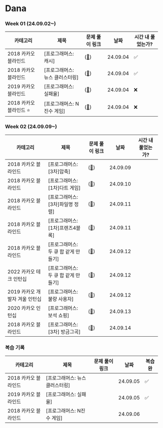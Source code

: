 # Dana

### Week 01 (24.09.02~)

| 카테고리               | 제목                       | 문제 풀이 링크     | 날짜     | 시간 내 풀었는가?
|----------------------|---------------------------|-----------------|---------|---------|
| 2018 카카오 블라인드   | [프로그래머스: 캐시]            | (<a href = "카카오(프로그래머스)/lv2/캐시.py">🔗<a/>) | 24.09.04 | ✅
| 2018 카카오 블라인드   | [프로그래머스: 뉴스 클러스터링]    | (<a href = "카카오(프로그래머스)/lv2/뉴스클러스터링.py">🔗<a/>) | 24.09.04 | ✅
| 2019 카카오 블라인드   | [프로그래머스: 실패율]    | (<a href = "카카오(프로그래머스)/lv1/실패율.py">🔗<a/>) | 24.09.04 | ❌
| 2018 카카오 블라인드 ⭐️ | [프로그래머스: N진수 게임]    | (<a href = "카카오(프로그래머스)/lv2/n진수게임.py">🔗<a/>) | 24.09.04 | ❌


### Week 02 (24.09.09~)
| 카테고리               | 제목                       | 문제 풀이 링크     | 날짜     | 시간 내 풀었는가?
|----------------------|---------------------------|-----------------|---------|---------|
| 2018 카카오 블라인드   | [프로그래머스: [3차]압축]            | (<a href = "">🔗<a/>) | 24.09.09 | 
| 2018 카카오 블라인드   | [프로그래머스: [1차]다트 게임]            | (<a href = "">🔗<a/>) | 24.09.10 |
| 2018 카카오 블라인드   | [프로그래머스: [3차]파일명 정렬]            | (<a href = "">🔗<a/>) | 24.09.11 |  
| 2018 카카오 블라인드   | [프로그래머스: [1차]프렌즈4블록]            | (<a href = "">🔗<a/>) | 24.09.11 |  
| 2018 카카오 블라인드   | [프로그래머스: 두 큐 합 같게 만들기]            | (<a href = "">🔗<a/>) | 24.09.12 |
| 2022 카카오 테크 인턴십   | [프로그래머스: 두 큐 합 같게 만들기]            | (<a href = "">🔗<a/>) | 24.09.12 |
| 2019 카카오 개발자 겨울 인턴십   | [프로그래머스: 불량 사용자]            | (<a href = "">🔗<a/>) | 24.09.12 |
| 2020 카카오 인턴십   | [프로그래머스: 보석 쇼핑]            | (<a href = "">🔗<a/>) | 24.09.13 |
| 2018 카카오 블라인드   | [프로그래머스: [3차] 방금그곡]            | (<a href = "">🔗<a/>) | 24.09.14 |

### 복습 기록
| 카테고리               | 제목                       | 문제 풀이 링크     | 날짜     | 복습 완
|----------------------|---------------------------|-----------------|---------|---------|
| 2018 카카오 블라인드   | [프로그래머스: 뉴스 클러스터링]    |  | 24.09.05 | ✅
| 2019 카카오 블라인드   | [프로그래머스: 실패율]    |  | 24.09.05 | ✅
| 2018 카카오 블라인드   | [프로그래머스: N진수 게임]    |  | 24.09.06 | 